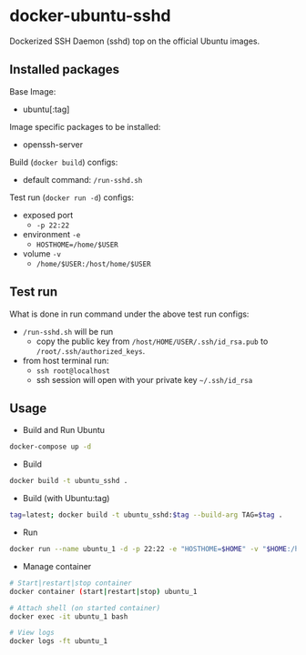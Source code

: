 # docker-ubuntu-sshd

Dockerized SSH Daemon (sshd) top on the official Ubuntu images.


## Installed packages

Base Image:
* ubuntu[:tag]

Image specific packages to be installed:
* openssh-server

Build (`docker build`) configs:
* default command: `/run-sshd.sh`

Test run (`docker run -d`) configs:
* exposed port
    * `-p 22:22`
* environment `-e`
    * `HOSTHOME=/home/$USER`
* volume `-v`
    * `/home/$USER:/host/home/$USER`

## Test run
What is done in run command under the above test run configs:
* `/run-sshd.sh` will be run
    * copy the public key from `/host/HOME/USER/.ssh/id_rsa.pub` to `/root/.ssh/authorized_keys`.
* from host terminal run:
    * `ssh root@localhost`
    * ssh session will open with your private key `~/.ssh/id_rsa`

## Usage

* Build and Run Ubuntu
```sh
docker-compose up -d
```

* Build
```sh
docker build -t ubuntu_sshd .
```

* Build (with Ubuntu:tag)
```sh
tag=latest; docker build -t ubuntu_sshd:$tag --build-arg TAG=$tag .
```

* Run
```sh
docker run --name ubuntu_1 -d -p 22:22 -e "HOSTHOME=$HOME" -v "$HOME:/host/$HOME" ubuntu_sshd
```

* Manage container
```sh
# Start|restart|stop container
docker container (start|restart|stop) ubuntu_1

# Attach shell (on started container)
docker exec -it ubuntu_1 bash

# View logs
docker logs -ft ubuntu_1
```
